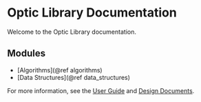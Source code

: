 # Optic Library Documentation

Welcome to the Optic Library documentation.

## Modules

- [Algorithms](@ref algorithms)
- [Data Structures](@ref data_structures)

For more information, see the [User Guide](../user_guide/index.md) and [Design Documents](../design/index.md).
